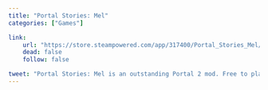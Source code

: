 ```yaml
---
title: "Portal Stories: Mel"
categories: ["Games"]

link:
    url: "https://store.steampowered.com/app/317400/Portal_Stories_Mel/"
    dead: false
    follow: false

tweet: "Portal Stories: Mel is an outstanding Portal 2 mod. Free to play, compelling story, convincing difficulty: I recommend!"
---
```

